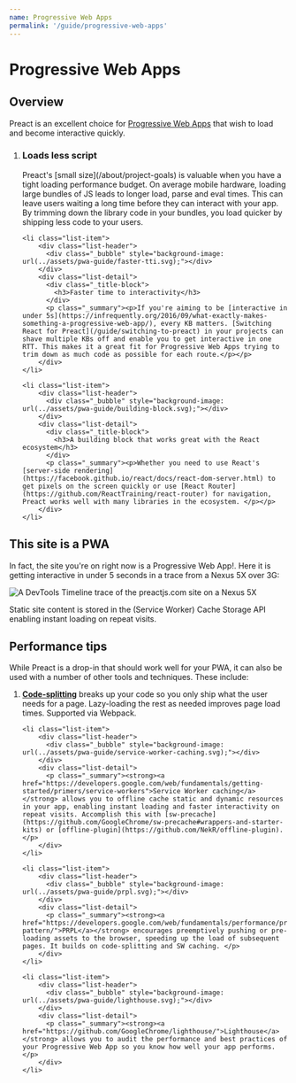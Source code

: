 ```yaml
---
name: Progressive Web Apps
permalink: '/guide/progressive-web-apps'
---
```


# Progressive Web Apps

## Overview

Preact is an excellent choice for [Progressive Web Apps](https://developers.google.com/web/progressive-web-apps/) that wish to load and become interactive quickly.

<ol class="list-view">
    <li class="list-item">
        <div class="list-header">
          <div class="_bubble" style="background-image: url(../assets/pwa-guide/load-less-script.svg);"></div>
        </div>
        <div class="list-detail">
          <div class="_title-block">
            <h3>Loads less script</h3>
          </div>
          <p class="_summary">Preact's [small size](/about/project-goals) is valuable when you have a tight loading performance budget. On average mobile hardware, loading large bundles of JS leads to longer load, parse and eval times. This can leave users waiting a long time before they can interact with your app.  By trimming down the library code in your bundles, you load quicker by shipping less code to your users. </p>
        </div>
    </li>

    <li class="list-item">
        <div class="list-header">
          <div class="_bubble" style="background-image: url(../assets/pwa-guide/faster-tti.svg);"></div>
        </div>
        <div class="list-detail">
          <div class="_title-block">
            <h3>Faster time to interactivity</h3>
          </div>
          <p class="_summary"><p>If you're aiming to be [interactive in under 5s](https://infrequently.org/2016/09/what-exactly-makes-something-a-progressive-web-app/), every KB matters. [Switching React for Preact](/guide/switching-to-preact) in your projects can shave multiple KBs off and enable you to get interactive in one RTT. This makes it a great fit for Progressive Web Apps trying to trim down as much code as possible for each route.</p></p>
        </div>
    </li>

    <li class="list-item">
        <div class="list-header">
          <div class="_bubble" style="background-image: url(../assets/pwa-guide/building-block.svg);"></div>
        </div>
        <div class="list-detail">
          <div class="_title-block">
            <h3>A building block that works great with the React ecosystem</h3>
          </div>
          <p class="_summary"><p>Whether you need to use React's [server-side rendering](https://facebook.github.io/react/docs/react-dom-server.html) to get pixels on the screen quickly or use [React Router](https://github.com/ReactTraining/react-router) for navigation, Preact works well with many libraries in the ecosystem. </p></p>
        </div>
    </li>
</ol>

## This site is a PWA

In fact, the site you're on right now is a Progressive Web App!. Here it is getting interactive in under 5 seconds in a trace from a Nexus 5X over 3G:

<img src="../assets/pwa-guide/timeline.jpg" alt="A DevTools Timeline trace of the preactjs.com site on a Nexus 5X"/>

Static site content is stored in the (Service Worker) Cache Storage API enabling instant loading on repeat visits.

## Performance tips

While Preact is a drop-in that should work well for your PWA, it can also be used with a number of other tools and techniques. These include:

<ol class="list-view">
    <li class="list-item">
        <div class="list-header">
          <div class="_bubble" style="background-image: url(../assets/pwa-guide/code-splitting.svg);"></div>
        </div>
        <div class="list-detail">
          <p class="_summary"><strong><a href="https://webpack.github.io/docs/code-splitting.html">Code-splitting</a></strong> breaks up your code so you only ship what the user needs for a page. Lazy-loading the rest as needed improves page load times. Supported via Webpack.</p>
        </div>
    </li>

    <li class="list-item">
        <div class="list-header">
          <div class="_bubble" style="background-image: url(../assets/pwa-guide/service-worker-caching.svg);"></div>
        </div>
        <div class="list-detail">
          <p class="_summary"><strong><a href="https://developers.google.com/web/fundamentals/getting-started/primers/service-workers">Service Worker caching</a></strong> allows you to offline cache static and dynamic resources in your app, enabling instant loading and faster interactivity on repeat visits. Accomplish this with [sw-precache](https://github.com/GoogleChrome/sw-precache#wrappers-and-starter-kits) or [offline-plugin](https://github.com/NekR/offline-plugin).</p>
        </div>
    </li>

    <li class="list-item">
        <div class="list-header">
          <div class="_bubble" style="background-image: url(../assets/pwa-guide/prpl.svg);"></div>
        </div>
        <div class="list-detail">
          <p class="_summary"><strong><a href="https://developers.google.com/web/fundamentals/performance/prpl-pattern/">PRPL</a></strong> encourages preemptively pushing or pre-loading assets to the browser, speeding up the load of subsequent pages. It builds on code-splitting and SW caching. </p>
        </div>
    </li>

    <li class="list-item">
        <div class="list-header">
          <div class="_bubble" style="background-image: url(../assets/pwa-guide/lighthouse.svg);"></div>
        </div>
        <div class="list-detail">
          <p class="_summary"><strong><a href="https://github.com/GoogleChrome/lighthouse/">Lighthouse</a></strong> allows you to audit the performance and best practices of your Progressive Web App so you know how well your app performs.</p>
        </div>
    </li>
</ol>
